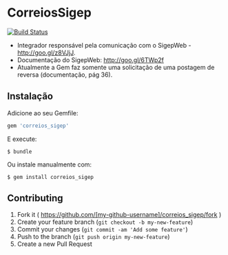 CorreiosSigep
=============

[![Build Status](https://travis-ci.org/duduribeiro/correios_sigep.svg?branch=master)](https://travis-ci.org/duduribeiro/correios_sigep)

- Integrador responsável pela comunicação com o SigepWeb - http://goo.gl/z8VJjJ.
- Documentação do SigepWeb: http://goo.gl/6TWp2f
- Atualmente a Gem faz somente uma solicitação de uma postagem de reversa (documentação, pág 36).

## Instalação

Adicione ao seu Gemfile:

```ruby
gem 'correios_sigep'
```

E execute:

    $ bundle

Ou instale manualmente com:

    $ gem install correios_sigep

## Contributing

1. Fork it ( https://github.com/[my-github-username]/correios_sigep/fork )
2. Create your feature branch (`git checkout -b my-new-feature`)
3. Commit your changes (`git commit -am 'Add some feature'`)
4. Push to the branch (`git push origin my-new-feature`)
5. Create a new Pull Request
